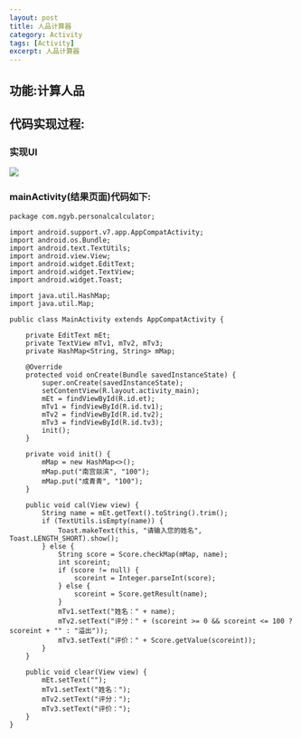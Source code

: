 ```yaml
---
layout: post
title: 人品计算器 
category: Activity
tags: [Activity]
excerpt: 人品计算器 
---
```


## 功能:计算人品  ##

## 代码实现过程:  ##

### 实现UI  ###

![](http://www.nangongyibin.com/assets/images/Activity/136.png)

### mainActivity(结果页面)代码如下: ###


    package com.ngyb.personalcalculator;

	import android.support.v7.app.AppCompatActivity;
	import android.os.Bundle;
	import android.text.TextUtils;
	import android.view.View;
	import android.widget.EditText;
	import android.widget.TextView;
	import android.widget.Toast;
	
	import java.util.HashMap;
	import java.util.Map;
	
	public class MainActivity extends AppCompatActivity {
	
	    private EditText mEt;
	    private TextView mTv1, mTv2, mTv3;
	    private HashMap<String, String> mMap;
	
	    @Override
	    protected void onCreate(Bundle savedInstanceState) {
	        super.onCreate(savedInstanceState);
	        setContentView(R.layout.activity_main);
	        mEt = findViewById(R.id.et);
	        mTv1 = findViewById(R.id.tv1);
	        mTv2 = findViewById(R.id.tv2);
	        mTv3 = findViewById(R.id.tv3);
	        init();
	    }
	
	    private void init() {
	        mMap = new HashMap<>();
	        mMap.put("南宫燚滨", "100");
	        mMap.put("成青青", "100");
	    }
	
	    public void cal(View view) {
	        String name = mEt.getText().toString().trim();
	        if (TextUtils.isEmpty(name)) {
	            Toast.makeText(this, "请输入您的姓名", Toast.LENGTH_SHORT).show();
	        } else {
	            String score = Score.checkMap(mMap, name);
	            int scoreint;
	            if (score != null) {
	                scoreint = Integer.parseInt(score);
	            } else {
	                scoreint = Score.getResult(name);
	            }
	            mTv1.setText("姓名：" + name);
	            mTv2.setText("评分：" + (scoreint >= 0 && scoreint <= 100 ? scoreint + "" : "溢出"));
	            mTv3.setText("评价：" + Score.getValue(scoreint));
	        }
	    }
	
	    public void clear(View view) {
	        mEt.setText("");
	        mTv1.setText("姓名：");
	        mTv2.setText("评分：");
	        mTv3.setText("评价：");
	    }
	}

